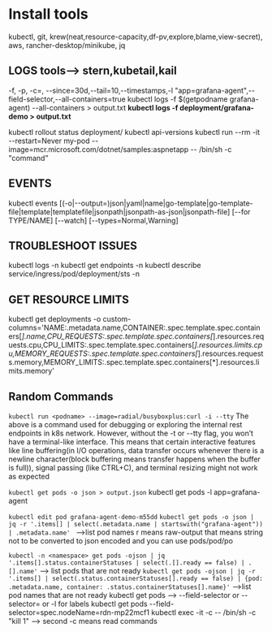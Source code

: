 # Install tools

kubectl, git, krew(neat,resource-capacity,df-pv,explore,blame,view-secret), aws, rancher-desktop/minikube, jq

## LOGS tools--> stern,kubetail,kail

 -f, -p, -c=, --since=30d,--tail=10,--timestamps,-l "app=grafana-agent",--field-selector,--all-containers=true
kubectl logs -f $(getpodname grafana-agent) --all-containers > output.txt
**kubectl logs -f deployment/grafana-demo  > output.txt**

kubectl rollout status deployment/<deployment-name>
kubectl api-versions
kubectl run --rm -it --restart=Never my-pod --image=mcr.microsoft.com/dotnet/samples:aspnetapp -- /bin/sh -c "command”

## EVENTS

kubectl events [(-o|--output=)json|yaml|name|go-template|go-template-file|template|templatefile|jsonpath|jsonpath-as-json|jsonpath-file] [--for TYPE/NAME] [--watch] [--types=Normal,Warning]

## TROUBLESHOOT ISSUES

kubectl logs <ingress-controller-pod-name> -n <namespace>
kubectl get endpoints <service-name> -n <namespace>
kubectl describe service/ingress/pod/deployment/sts <service-name> -n <namespace>

## GET RESOURCE LIMITS

kubectl get deployments  -o custom-columns='NAME:.metadata.name,CONTAINER:.spec.template.spec.containers[*].name,CPU_REQUESTS:.spec.template.spec.containers[*].resources.requests.cpu,CPU_LIMITS:.spec.template.spec.containers[*].resources.limits.cpu,MEMORY_REQUESTS:.spec.template.spec.containers[*].resources.requests.memory,MEMORY_LIMITS:.spec.template.spec.containers[*].resources.limits.memory'

## Random Commands

 ```kubectl run <podname> --image=radial/busyboxplus:curl -i --tty```
 The above is a command used for debugging or exploring the internal rest endpoints in k8s network.
 However, without the -t or --tty flag, you won’t have a terminal-like interface. This means that certain interactive features like line buffering(in I/O operations, data transfer occurs whenever there is a newline character(block buffering means transfer happens when the buffer is full)), signal passing (like CTRL+C), and terminal resizing might not work as expected

 ```kubectl get pods -o json > output.json```
 kubectl get pods -l app=grafana-agent

```kubectl edit pod grafana-agent-demo-m55dd```
```kubectl get pods -o json | jq -r '.items[] | select(.metadata.name | startswith("grafana-agent")) | .metadata.name' ``` -->list pod names r means raw-output that means string not to be converted to json encoded and you can use pods/pod/po

```kubectl -n <namespace> get pods -ojson | jq '.items[].status.containerStatuses | select(.[].ready == false) | .[].name'```  --> list pods that are not ready
```kubectl get pods -ojson | jq -r '.items[] | select(.status.containerStatuses[].ready == false) | {pod: .metadata.name, container: .status.containerStatuses[].name}'``` -->list pod names that are not ready
kubectl get pods --> --field-selector or --selector= or -l  for labels
kubectl get pods --field-selector=spec.nodeName=rdn-mp22mcf1
kubectl exec -it <pod-name> -c <container-name> -- /bin/sh -c "kill 1" --> second -c means read commands
